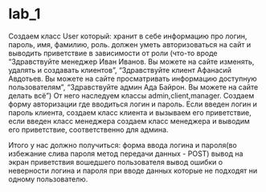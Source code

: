 # lab_1
Создаем класс User который:
хранит в себе информацию про логин, пароль, имя, фамилию, роль.
 должен уметь авторизоваться на сайт и выводить приветствие в зависимости от роли (что-то вроде “Здравствуйте менеджер Иван Иванов. Вы можете на сайте изменять, удалять и создавать клиентов”,
“Здравствуйте клиент Афанасий Авдотьев. Вы можете на сайте просматривать информацию доступную пользователям”,
“Здравствуйте админ Ада Байрон. Вы можете на сайте делать всё”)
От него наследуем классы admin,client,manager. 
Создаем форму авторизации где вводиться логин и пароль. Если введен логин и пароль клиента, создаем класс клиента и вызываем его приветствие, если введен класс менеджера создаем класс менеджера и выводим его приветствие, соответственно для админа. 

Итого у нас должно получиться: 
форма ввода логина и пароля(во избежание слива пароля метод передачи данных - POST)
вывод на экран приветствия вошедшего пользователя
вывод ошибки о неверности логина и пароля при вводе данных которые не подходят ни одному пользователю.
